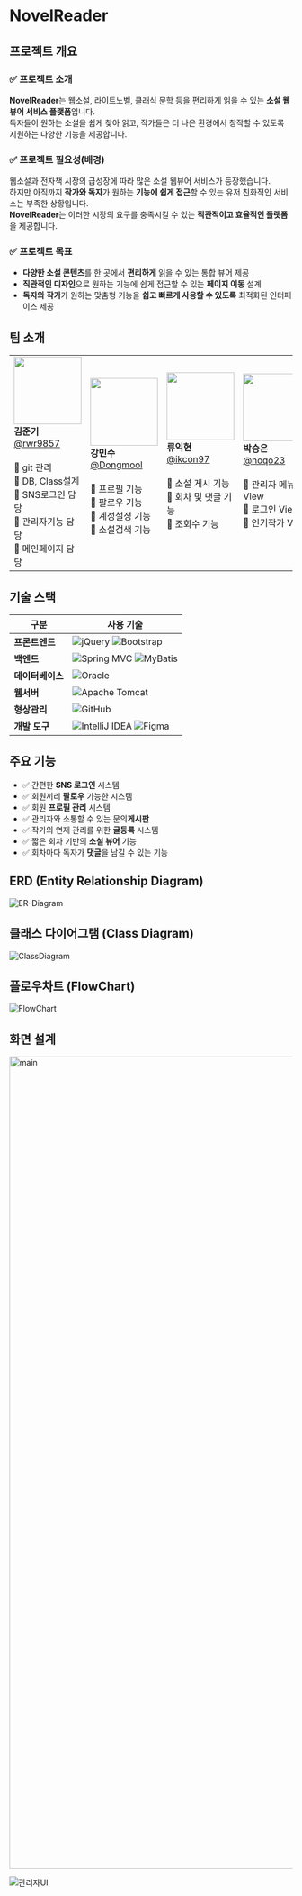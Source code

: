 # NovelReader

## 프로젝트 개요

### ✅ **프로젝트 소개**  
**NovelReader**는 웹소설, 라이트노벨, 클래식 문학 등을 편리하게 읽을 수 있는 **소설 웹뷰어 서비스 플랫폼**입니다.  
독자들이 원하는 소설을 쉽게 찾아 읽고, 작가들은 더 나은 환경에서 창작할 수 있도록 지원하는 다양한 기능을 제공합니다.

### ✅ **프로젝트 필요성(배경)**  
웹소설과 전자책 시장의 급성장에 따라 많은 소설 웹뷰어 서비스가 등장했습니다.  
하지만 아직까지 **작가와 독자**가 원하는 **기능에 쉽게 접근**할 수 있는 유저 친화적인 서비스는 부족한 상황입니다.  
**NovelReader**는 이러한 시장의 요구를 충족시킬 수 있는 **직관적이고 효율적인 플랫폼**을 제공합니다.

### ✅ **프로젝트 목표**  
- **다양한 소설 콘텐츠**를 한 곳에서 **편리하게** 읽을 수 있는 통합 뷰어 제공  
- **직관적인 디자인**으로 원하는 기능에 쉽게 접근할 수 있는 **페이지 이동** 설계  
- **독자와 작가**가 원하는 맞춤형 기능을 **쉽고 빠르게 사용할 수 있도록** 최적화된 인터페이스 제공


## 팀 소개

|  |  |  |  |  |
|--|--|--|--|--|
| <img src="https://avatars.githubusercontent.com/u/74402423?v=4" width="120"/><br/>**김준기**<br/>[@rwr9857](https://github.com/rwr9857)<br/><br/>📌 git 관리 <br/>📌 DB, Class설계 <br/>📌 SNS로그인 담당<br/>📌 관리자기능 담당<br/>📌 메인페이지 담당 | <img src="https://avatars.githubusercontent.com/u/77829975?v=4" width="120"/><br/>**강민수**<br/>[@Dongmool](https://github.com/Dongmool)<br/><br/>📌 프로필 기능<br/>📌 팔로우 기능<br/>📌 계정설정 기능<br/>📌 소설검색 기능<br/><br/> | <img src="https://avatars.githubusercontent.com/u/67631164?v=4" width="120"/><br/>**류익현**<br/>[@ikcon97](https://github.com/ikcon97)<br/><br/>📌 소설 게시 기능 <br/>📌 회차 및 댓글 기능 <br/>📌 조회수 기능 <br/><br/><br/> | <img src="https://avatars.githubusercontent.com/u/96859074?v=4" width="120"/><br/>**박승은**<br/>[@noqo23](https://github.com/noqo23)<br/><br/>📌 관리자 메뉴 View <br/>📌 로그인 View <br/>📌 인기작가 View<br/><br/><br/> | <img src="https://avatars.githubusercontent.com/u/96814509?v=4" width="120"/><br/>**안태균**<br/>[@taekyun01](https://github.com/taekyun01)<br/><br/>📌 공지사항 View <br/>📌 소설 작성 View<br/><br/><br/><br/> |



## 기술 스택

| 구분  | 사용 기술   |
|------|-----------|
| **프론트엔드** | ![jQuery](https://img.shields.io/badge/jQuery-%230769AD?style=for-the-badge&logo=jquery&logoColor=white) ![Bootstrap](https://img.shields.io/badge/Bootstrap-7952B3?style=for-the-badge&logo=bootstrap&logoColor=white) |
| **백엔드** | ![Spring MVC](https://img.shields.io/badge/Spring%20MVC-6DB33F?style=for-the-badge&logo=spring&logoColor=white) ![MyBatis](https://img.shields.io/badge/MyBatis-DB0000?style=for-the-badge&logoColor=white) |
| **데이터베이스** | ![Oracle](https://img.shields.io/badge/Oracle-F80000?style=for-the-badge&logo=oracle&logoColor=white) |
| **웹서버** | ![Apache Tomcat](https://img.shields.io/badge/Apache%20Tomcat-F8DC75?style=for-the-badge&logo=apachetomcat&logoColor=black) |
| **형상관리** | ![GitHub](https://img.shields.io/badge/GitHub-181717?style=for-the-badge&logo=github&logoColor=white) |
| **개발 도구** | ![IntelliJ IDEA](https://img.shields.io/badge/IntelliJ%20IDEA-000000?style=for-the-badge&logo=intellijidea&logoColor=white) ![Figma](https://img.shields.io/badge/Figma-F24E1E?style=for-the-badge&logo=figma&logoColor=white) |


## 주요 기능

- ✅ 간편한 **SNS 로그인** 시스템
- ✅ 회원끼리 **팔로우** 가능한 시스템
- ✅ 회원 **프로필 관리** 시스템
- ✅ 관리자와 소통할 수 있는 문의**게시판**
- ✅ 작가의 연재 관리를 위한 **글등록** 시스템
- ✅ 짧은 회차 기반의 **소설 뷰어** 기능
- ✅ 회차마다 독자가 **댓글**을 남길 수 있는 기능

## ERD (Entity Relationship Diagram)

![ER-Diagram](https://github.com/rwr9857/novelreader/assets/74402423/b4761a4b-d39f-4827-b6db-646f398ba56d)

## 클래스 다이어그램 (Class Diagram)

![ClassDiagram](https://github.com/rwr9857/novelreader/assets/74402423/a63267aa-5937-4f45-bc60-4c63d1ea7c03)

## 플로우차트 (FlowChart)

![FlowChart](https://github.com/user-attachments/assets/b118ca0a-a18f-4416-92b4-641e284ec320)


## 화면 설계
<img width="1443" alt="main" src="https://github.com/user-attachments/assets/9997865a-1ba4-4906-be1e-94cb0697d690" />

![관리자UI](https://github.com/user-attachments/assets/9ae3f264-b22e-419c-b51e-a0492a6a9b37)



